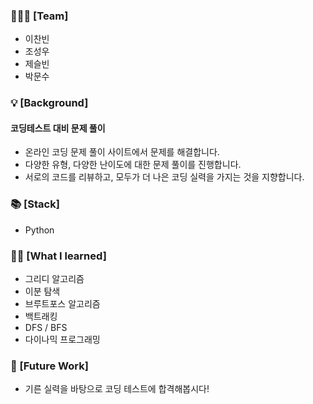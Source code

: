 ### 👨‍👧‍👧 [Team]
+ 이찬빈
+ 조성우
+ 제슬빈
+ 박문수

### 💡 [Background]
#### 코딩테스트 대비 문제 풀이

+ 온라인 코딩 문제 풀이 사이트에서 문제를 해결합니다.
+ 다양한 유형, 다양한 난이도에 대한 문제 풀이를 진행합니다.
+ 서로의 코드를 리뷰하고, 모두가 더 나은 코딩 실력을 가지는 것을 지향합니다.

### 📚 [Stack]

+ Python 

### 👨‍🎓 [What I learned]

+ 그리디 알고리즘
+ 이분 탐색
+ 브루트포스 알고리즘
+ 백트래킹
+ DFS / BFS
+ 다이나믹 프로그래밍

### 🤦 [Future Work]

+ 기른 실력을 바탕으로 코딩 테스트에 합격해봅시다!

